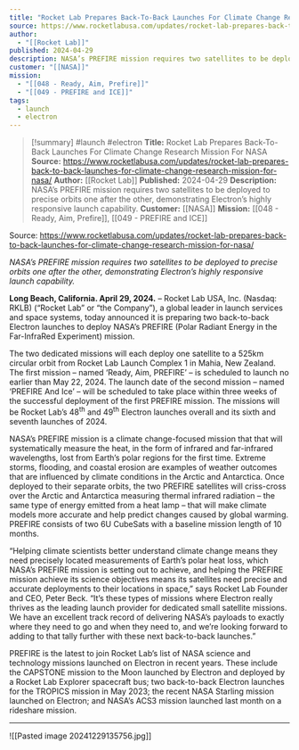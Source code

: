 ```yaml
---
title: "Rocket Lab Prepares Back-To-Back Launches For Climate Change Research Mission For NASA   "
source: https://www.rocketlabusa.com/updates/rocket-lab-prepares-back-to-back-launches-for-climate-change-research-mission-for-nasa/
author:
  - "[[Rocket Lab]]"
published: 2024-04-29
description: NASA’s PREFIRE mission requires two satellites to be deployed to precise orbits one after the other, demonstrating Electron’s highly responsive launch capability.
customer: "[[NASA]]"
mission:
  - "[[048 - Ready, Aim, Prefire]]"
  - "[[049 - PREFIRE and ICE]]"
tags:
  - launch
  - electron
---
```

>[!summary]
#launch #electron
**Title:** Rocket Lab Prepares Back-To-Back Launches For Climate Change Research Mission For NASA   
**Source:** https://www.rocketlabusa.com/updates/rocket-lab-prepares-back-to-back-launches-for-climate-change-research-mission-for-nasa/
**Author:** [[Rocket Lab]]
**Published:** 2024-04-29
**Description:** NASA’s PREFIRE mission requires two satellites to be deployed to precise orbits one after the other, demonstrating Electron’s highly responsive launch capability.
**Customer:** [[NASA]]
**Mission:** [[048 - Ready, Aim, Prefire]], [[049 - PREFIRE and ICE]]

Source: https://www.rocketlabusa.com/updates/rocket-lab-prepares-back-to-back-launches-for-climate-change-research-mission-for-nasa/

*NASA’s PREFIRE mission requires two satellites to be deployed to precise orbits one after the other, demonstrating Electron’s highly responsive launch capability.*

**Long Beach, California. April 29, 2024.** – Rocket Lab USA, Inc. (Nasdaq: RKLB) (“Rocket Lab” or “the Company”), a global leader in launch services and space systems, today announced it is preparing two back-to-back Electron launches to deploy NASA’s PREFIRE (Polar Radiant Energy in the Far-InfraRed Experiment) mission.

The two dedicated missions will each deploy one satellite to a 525km circular orbit from Rocket Lab Launch Complex 1 in Mahia, New Zealand. The first mission – named ‘Ready, Aim, PREFIRE’ – is scheduled to launch no earlier than May 22, 2024. The launch date of the second mission – named ‘PREFIRE And Ice’ – will be scheduled to take place within three weeks of the successful deployment of the first PREFIRE mission. The missions will be Rocket Lab’s 48<sup>th</sup> and 49<sup>th</sup> Electron launches overall and its sixth and seventh launches of 2024.

NASA’s PREFIRE mission is a climate change-focused mission that that will systematically measure the heat, in the form of infrared and far-infrared wavelengths, lost from Earth’s polar regions for the first time. Extreme storms, flooding, and coastal erosion are examples of weather outcomes that are influenced by climate conditions in the Arctic and Antarctica. Once deployed to their separate orbits, the two PREFIRE satellites will criss-cross over the Arctic and Antarctica measuring thermal infrared radiation – the same type of energy emitted from a heat lamp – that will make climate models more accurate and help predict changes caused by global warming. PREFIRE consists of two 6U CubeSats with a baseline mission length of 10 months.

“Helping climate scientists better understand climate change means they need precisely located measurements of Earth’s polar heat loss, which NASA’s PREFIRE mission is setting out to achieve, and helping the PREFIRE mission achieve its science objectives means its satellites need precise and accurate deployments to their locations in space,” says Rocket Lab Founder and CEO, Peter Beck. “It’s these types of missions where Electron really thrives as the leading launch provider for dedicated small satellite missions. We have an excellent track record of delivering NASA’s payloads to exactly where they need to go and when they need to, and we’re looking forward to adding to that tally further with these next back-to-back launches.”

PREFIRE is the latest to join Rocket Lab’s list of NASA science and technology missions launched on Electron in recent years. These include the CAPSTONE mission to the Moon launched by Electron and deployed by a Rocket Lab Explorer spacecraft bus; two back-to-back Electron launches for the TROPICS mission in May 2023; the recent NASA Starling mission launched on Electron; and NASA’s ACS3 mission launched last month on a rideshare mission.

---

![[Pasted image 20241229135756.jpg]]